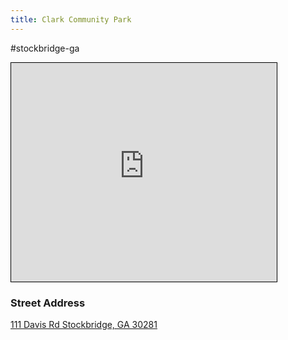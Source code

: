 ```yaml
---
title: Clark Community Park
---
```


#stockbridge-ga 
<iframe width="425" height="350" src="https://www.openstreetmap.org/export/embed.html?bbox=-84.24183368682863%2C33.546348585415245%2C-84.2320489883423%2C33.55358222399351&amp;layer=transportmap&amp;marker=33.54996548040621%2C-84.23694133758545" style="border: 1px solid black"></iframe>

### Street Address
[111 Davis Rd
Stockbridge, GA  30281](https://www.openstreetmap.org/?mlat=33.549965&amp;mlon=-84.236941#map=17/33.549965/-84.236941&amp;layers=T)





